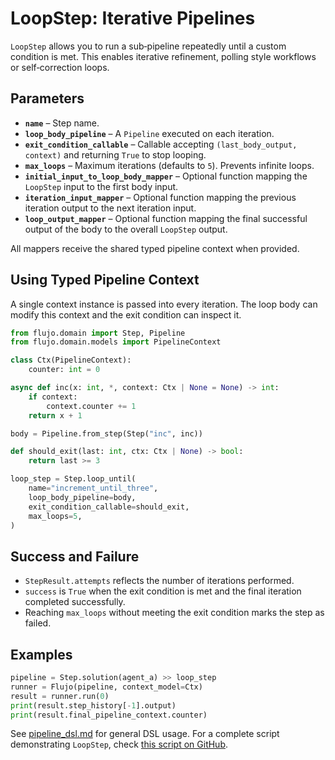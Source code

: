 # LoopStep: Iterative Pipelines

`LoopStep` allows you to run a sub‑pipeline repeatedly until a custom condition is met. This enables iterative refinement, polling style workflows or self‑correction loops.

## Parameters

- **`name`** – Step name.
- **`loop_body_pipeline`** – A `Pipeline` executed on each iteration.
- **`exit_condition_callable`** – Callable accepting `(last_body_output, context)` and returning `True` to stop looping.
- **`max_loops`** – Maximum iterations (defaults to `5`). Prevents infinite loops.
- **`initial_input_to_loop_body_mapper`** – Optional function mapping the `LoopStep` input to the first body input.
- **`iteration_input_mapper`** – Optional function mapping the previous iteration output to the next iteration input.
- **`loop_output_mapper`** – Optional function mapping the final successful output of the body to the overall `LoopStep` output.

All mappers receive the shared typed pipeline context when provided.

## Using Typed Pipeline Context

A single context instance is passed into every iteration. The loop body can modify this context and the exit condition can inspect it.

```python
from flujo.domain import Step, Pipeline
from flujo.domain.models import PipelineContext

class Ctx(PipelineContext):
    counter: int = 0

async def inc(x: int, *, context: Ctx | None = None) -> int:
    if context:
        context.counter += 1
    return x + 1

body = Pipeline.from_step(Step("inc", inc))

def should_exit(last: int, ctx: Ctx | None) -> bool:
    return last >= 3

loop_step = Step.loop_until(
    name="increment_until_three",
    loop_body_pipeline=body,
    exit_condition_callable=should_exit,
    max_loops=5,
)
```

## Success and Failure

- `StepResult.attempts` reflects the number of iterations performed.
- `success` is `True` when the exit condition is met and the final iteration completed successfully.
- Reaching `max_loops` without meeting the exit condition marks the step as failed.

## Examples

```python
pipeline = Step.solution(agent_a) >> loop_step
runner = Flujo(pipeline, context_model=Ctx)
result = runner.run(0)
print(result.step_history[-1].output)
print(result.final_pipeline_context.counter)
```

See [pipeline_dsl.md](pipeline_dsl.md) for general DSL usage. For a complete script demonstrating `LoopStep`, check [this script on GitHub](https://github.com/aandresalvarez/flujo/blob/main/examples/07_loop_step.py).
